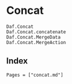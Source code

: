 # Concat

```@docs
Daf.Concat
Daf.Concat.concatenate
Daf.Concat.MergeData
Daf.Concat.MergeAction
```

## Index

```@index
Pages = ["concat.md"]
```
